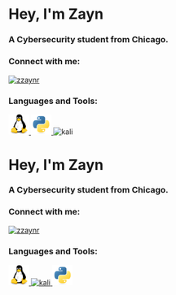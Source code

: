 <h1 align="left">Hey, I'm Zayn</h1>
<h3 align="left">A Cybersecurity student from Chicago.</h3>

<h3 align="left">Connect with me:</h3>
<p align="left">
  <a href="https://linkedin.com/in/zzaynr" target="blank">
    <img align="center" src="https://raw.githubusercontent.com/rahuldkjain/github-profile-readme-generator/master/src/images/icons/Social/linked-in-alt.svg" alt="zzaynr" height="30" width="40" />
  </a>
</p>

<h3 align="left">Languages and Tools:</h3>
<p align="left">
  <a href="https://www.linux.org/" target="_blank" rel="noreferrer">
    <img src="https://raw.githubusercontent.com/devicons/devicon/master/icons/linux/linux-original.svg" alt="linux" width="40" height="40"/>
  </a>
  <a href="https://www.python.org" target="_blank" rel="noreferrer">
    <img src="https://raw.githubusercontent.com/devicons/devicon/master/icons/python/python-original.svg" alt="python" width="40" height="40"/>
  </a>
  <img src="https://github.com/user-attachments/assets/8ebff778-0f6c-4a92-8ce0-dbcf46627ffd" alt="kali" width="40" height="40"/>
</p>

<h1 align="left">Hey, I'm Zayn</h1>
<h3 align="left">A Cybersecurity student from Chicago.</h3>

<h3 align="left">Connect with me:</h3>
<p align="left">
  <a href="https://linkedin.com/in/zzaynr" target="blank">
    <img align="center" src="https://raw.githubusercontent.com/rahuldkjain/github-profile-readme-generator/master/src/images/icons/Social/linked-in-alt.svg" alt="zzaynr" height="30" width="40" />
  </a>
</p>

<h3 align="left">Languages and Tools:</h3>
<p align="left">
  <a href="https://www.linux.org/" target="_blank" rel="noreferrer">
    <img src="https://raw.githubusercontent.com/devicons/devicon/master/icons/linux/linux-original.svg" alt="linux" width="40" height="40"/>
  <a href="https://www.kali.org/" target="_blank" rel="noreferrer">
    <img src="https://github.com/user-attachments/assets/b1267ac9-98f5-4c5f-9731-b97321f4b609" alt="kali" width="40" height="40"/>
  </a>
  <a href="https://www.python.org" target="_blank" rel="noreferrer">
    <img src="https://raw.githubusercontent.com/devicons/devicon/master/icons/python/python-original.svg" alt="python" width="40" height="40"/>
  </a>
